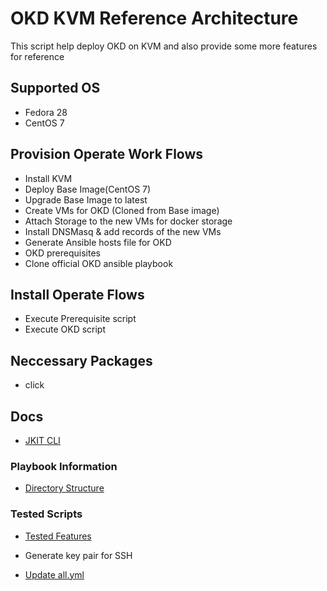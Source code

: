 # OKD KVM Reference Architecture

This script help deploy OKD on KVM and also provide some more features for reference


## Supported OS
- Fedora 28
- CentOS 7

## Provision Operate Work Flows

- Install KVM
- Deploy Base Image(CentOS 7)
- Upgrade Base Image to latest
- Create VMs for OKD (Cloned from Base image)
- Attach Storage to the new VMs for docker storage
- Install DNSMasq & add records of the new VMs
- Generate Ansible hosts file for OKD
- OKD prerequisites
- Clone official OKD ansible playbook 

## Install Operate Flows

- Execute Prerequisite script
- Execute OKD script


## Neccessary Packages

- click

## Docs

- [JKIT CLI](./docs/jkit.md)
 
### Playbook Information

- [Directory Structure](./docs/directory_structure.md)
 
### Tested Scripts

- [Tested Features](./docs/tested_scripts.md)



- Generate key pair for SSH
- [Update all.yml](./doc/update-variables.md)




